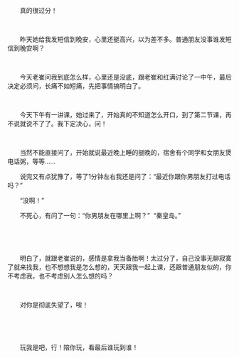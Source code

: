 <div id="sina_keyword_ad_area2" class="articalContent  ">
			<p STYLE="TexT-inDenT: 2em">真的很过分！</P>
<p STYLE="TexT-inDenT: 2em">&nbsp;<wbr></P>
<p STYLE="TexT-inDenT: 2em">
昨天她给我发短信到晚安，心里还挺高兴，以为差不多。普通朋友没事谁发短信到晚安啊？</P>
<p STYLE="TexT-inDenT: 2em">&nbsp;<wbr></P>
<p STYLE="TexT-inDenT: 2em">
今天老崔问我到底怎么样，心里还是没底，跟老崔和红满讨论了一中午，最后决定必须问，长痛不如短痛，先把事情搞明白了。</P>
<p STYLE="TexT-inDenT: 2em">&nbsp;<wbr></P>
<p STYLE="TexT-inDenT: 2em">
今天下午有一讲课，她过来了，开始真的不知道怎么开口，到了第二节课，再不说就说不了了。我下定决心，问！</P>
<p STYLE="TexT-inDenT: 2em">&nbsp;<wbr></P>
<p STYLE="TexT-inDenT: 2em">
当然不能直接问了，开始就说最近晚上睡的挺晚的，宿舍有个同学和女朋友煲电话粥，等等……</P>
<p STYLE="TexT-inDenT: 2em">
说完又有点犹豫了，等了1分钟左右我还是问了：“最近你跟你男朋友打过电话吗？”</P>
<p STYLE="TexT-inDenT: 2em">“没啊！”</P>
<p STYLE="TexT-inDenT: 2em">
不死心，有问了一句：“你男朋友在哪里上啊？”&nbsp;<wbr> “秦皇岛。”</P>
<p STYLE="TexT-inDenT: 2em">&nbsp;<wbr></P>
<p STYLE="TexT-inDenT: 2em">&nbsp;<wbr></P>
<p STYLE="TexT-inDenT: 2em">
明白了，就跟老崔说的，感情是拿我当备胎啊！太过分了，自己没事无聊寂寞了就来找我，也不想想我是怎么想的，天天跟我一起上课，还跟普通朋友似的，你不考虑我，也不考虑别人怎么想的吗？</P>
<p STYLE="TexT-inDenT: 2em">&nbsp;<wbr></P>
<p STYLE="TexT-inDenT: 2em">对你是彻底失望了，唉！</P>
<p STYLE="TexT-inDenT: 2em">&nbsp;<wbr></P>
<p STYLE="TexT-inDenT: 2em">&nbsp;<wbr></P>
<p STYLE="TexT-inDenT: 2em">玩我是吧，行！陪你玩，看最后谁玩到谁！</P>							
		</div>